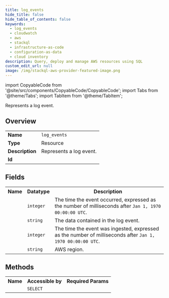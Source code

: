 ```yaml
---
title: log_events
hide_title: false
hide_table_of_contents: false
keywords:
  - log_events
  - cloudwatch
  - aws
  - stackql
  - infrastructure-as-code
  - configuration-as-data
  - cloud inventory
description: Query, deploy and manage AWS resources using SQL
custom_edit_url: null
image: /img/stackql-aws-provider-featured-image.png
---
```


import CopyableCode from '@site/src/components/CopyableCode/CopyableCode';
import Tabs from '@theme/Tabs';
import TabItem from '@theme/TabItem';

Represents a log event.

## Overview
<table>
<tbody>
<tr><td><b>Name</b></td><td><code>log_events</code></td></tr>
<tr><td><b>Type</b></td><td>Resource</td></tr>
<tr><td><b>Description</b></td><td>Represents a log event.</td></tr>
<tr><td><b>Id</b></td><td><CopyableCode code="aws.cloudwatch.log_events" /></td></tr>
</tbody>
</table>

## Fields
<table>
<tbody>
<tr><th>Name</th><th>Datatype</th><th>Description</th></tr><tr><td><CopyableCode code="timestamp" /></td><td><code>integer</code></td><td>The time the event occurred, expressed as the number of milliseconds after <code>Jan 1, 1970 00:00:00 UTC</code>.</td></tr>
<tr><td><CopyableCode code="message" /></td><td><code>string</code></td><td>The data contained in the log event.</td></tr>
<tr><td><CopyableCode code="ingestion_time" /></td><td><code>integer</code></td><td>The time the event was ingested, expressed as the number of milliseconds after <code>Jan 1, 1970 00:00:00 UTC</code>.</td></tr>
<tr><td><CopyableCode code="region" /></td><td><code>string</code></td><td>AWS region.</td></tr>
</tbody>
</table>

## Methods

<table>
<tbody>
  <tr>
    <th>Name</th>
    <th>Accessible by</th>
    <th>Required Params</th>
  </tr>
  <tr>
    <td><CopyableCode code="GetLogEvents" /></td>
    <td><code>SELECT</code></td>
    <td><CopyableCode code="data__logStreamName, region" /></td>
  </tr>
</tbody>
</table>






